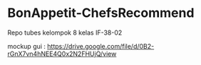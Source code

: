 # BonAppetit-ChefsRecommend
Repo tubes kelompok 8 kelas IF-38-02

mockup gui : https://drive.google.com/file/d/0B2-rGnX7vn4hNEE4Q0x2N2FHUjQ/view
